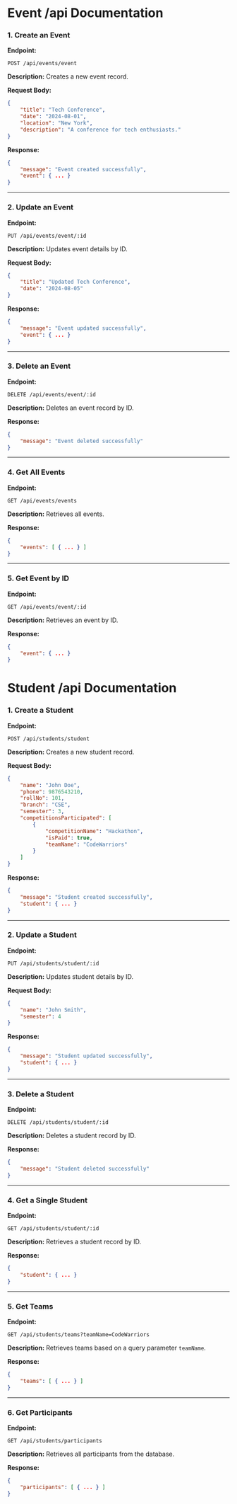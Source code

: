 # Event /api Documentation

### 1. Create an Event
**Endpoint:**
```
POST /api/events/event
```
**Description:**
Creates a new event record.

**Request Body:**
```json
{
    "title": "Tech Conference",
    "date": "2024-08-01",
    "location": "New York",
    "description": "A conference for tech enthusiasts."
}
```

**Response:**
```json
{
    "message": "Event created successfully",
    "event": { ... }
}
```

---

### 2. Update an Event
**Endpoint:**
```
PUT /api/events/event/:id
```
**Description:**
Updates event details by ID.

**Request Body:**
```json
{
    "title": "Updated Tech Conference",
    "date": "2024-08-05"
}
```
**Response:**
```json
{
    "message": "Event updated successfully",
    "event": { ... }
}
```

---

### 3. Delete an Event
**Endpoint:**
```
DELETE /api/events/event/:id
```
**Description:**
Deletes an event record by ID.

**Response:**
```json
{
    "message": "Event deleted successfully"
}
```

---

### 4. Get All Events
**Endpoint:**
```
GET /api/events/events
```
**Description:**
Retrieves all events.

**Response:**
```json
{
    "events": [ { ... } ]
}
```

---

### 5. Get Event by ID
**Endpoint:**
```
GET /api/events/event/:id
```
**Description:**
Retrieves an event by ID.

**Response:**
```json
{
    "event": { ... }
}
```


# Student /api Documentation

### 1. Create a Student
**Endpoint:**
```
POST /api/students/student
```
**Description:**
Creates a new student record.

**Request Body:**
```json
{
    "name": "John Doe",
    "phone": 9876543210,
    "rollNo": 101,
    "branch": "CSE",
    "semester": 3,
    "competitionsParticipated": [
        {
            "competitionName": "Hackathon",
            "isPaid": true,
            "teamName": "CodeWarriors"
        }
    ]
}
```

**Response:**
```json
{
    "message": "Student created successfully",
    "student": { ... }
}
```

---

### 2. Update a Student
**Endpoint:**
```
PUT /api/students/student/:id
```
**Description:**
Updates student details by ID.

**Request Body:**
```json
{
    "name": "John Smith",
    "semester": 4
}
```
**Response:**
```json
{
    "message": "Student updated successfully",
    "student": { ... }
}
```

---

### 3. Delete a Student
**Endpoint:**
```
DELETE /api/students/student/:id
```
**Description:**
Deletes a student record by ID.

**Response:**
```json
{
    "message": "Student deleted successfully"
}
```

---

### 4. Get a Single Student
**Endpoint:**
```
GET /api/students/student/:id
```
**Description:**
Retrieves a student record by ID.

**Response:**
```json
{
    "student": { ... }
}
```

---

### 5. Get Teams
**Endpoint:**
```
GET /api/students/teams?teamName=CodeWarriors
```
**Description:**
Retrieves teams based on a query parameter `teamName`.

**Response:**
```json
{
    "teams": [ { ... } ]
}
```

---

### 6. Get Participants
**Endpoint:**
```
GET /api/students/participants
```
**Description:**
Retrieves all participants from the database.

**Response:**
```json
{
    "participants": [ { ... } ]
}
```

